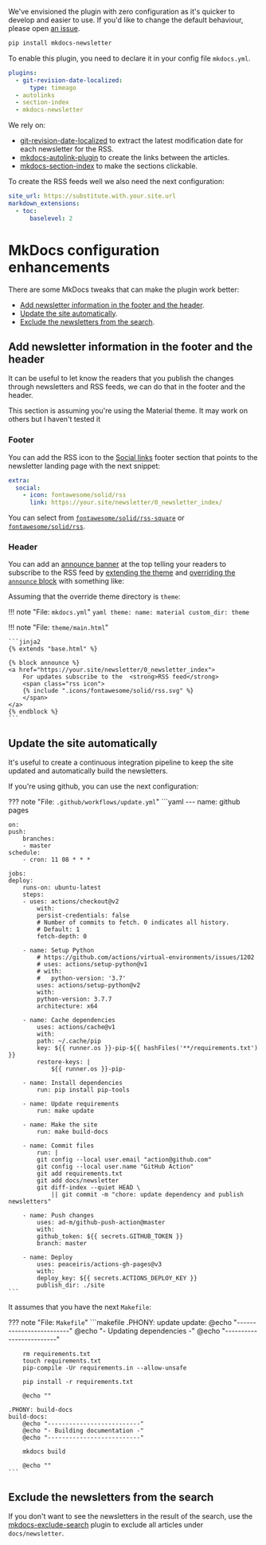We've envisioned the plugin with zero configuration as it's quicker to develop
and easier to use. If you'd like to change the default behaviour, please open
[an issue](https://github.com/lyz-code/mkdocs-newsletter/issues/new).

```bash
pip install mkdocs-newsletter
```

To enable this plugin, you need to declare it in your config file `mkdocs.yml`.

```yaml
plugins:
  - git-revision-date-localized:
      type: timeago
  - autolinks
  - section-index
  - mkdocs-newsletter
```

We rely on:

* [git-revision-date-localized](https://github.com/timvink/mkdocs-git-revision-date-localized-plugin)
    to extract the latest modification date for each newsletter for the RSS.
* [mkdocs-autolink-plugin](https://github.com/midnightprioriem/mkdocs-autolinks-plugin)
    to create the links between the articles.
* [mkdocs-section-index](https://github.com/oprypin/mkdocs-section-index/) to
    make the sections clickable.

To create the RSS feeds well we also need the next configuration:

```yaml
site_url: https://substitute.with.your.site.url
markdown_extensions:
  - toc:
      baselevel: 2
```

# MkDocs configuration enhancements

There are some MkDocs tweaks that can make the plugin work better:

* [Add newsletter information in the footer and the
    header](#add-newsletter-information-in-the-footer-and-the-header).
* [Update the site automatically](#update-the-site-automatically).
* [Exclude the newsletters from the
    search](#exclude-the-newsletters-from-the-search).

## Add newsletter information in the footer and the header

It can be useful to let know the readers that you publish the changes through
newsletters and RSS feeds, we can do that in the footer and the header.

This section is assuming you're using the Material theme. It may work on others
but I haven't tested it

### Footer

You can add the RSS icon to the [Social
links](https://squidfunk.github.io/mkdocs-material/setup/setting-up-the-footer/#social-links)
footer section that points to the newsletter landing page with the next snippet:

```yaml
extra:
  social:
    - icon: fontawesome/solid/rss
      link: https://your.site/newsletter/0_newsletter_index/
```

You can select from
[`fontawesome/solid/rss-square`](https://github.com/squidfunk/mkdocs-material/blob/master/material/.icons/fontawesome/solid/rss-square.svg)
or
[`fontawesome/solid/rss`](https://github.com/squidfunk/mkdocs-material/blob/master/material/.icons/fontawesome/solid/rss.svg).

### Header

You can add an [announce
banner](https://squidfunk.github.io/mkdocs-material/setup/setting-up-the-header/#announcement-bar)
at the top telling your readers to subscribe to the RSS feed by [extending the
theme](https://squidfunk.github.io/mkdocs-material/customization/#extending-the-theme)
and [overriding the `announce`
block](https://squidfunk.github.io/mkdocs-material/customization/#overriding-blocks)
with something like:

Assuming that the override theme directory is `theme`:

!!! note "File: `mkdocs.yml`"
    ```yaml
    theme:
      name: material
      custom_dir: theme
    ```

!!! note "File: `theme/main.html`"

    ```jinja2
    {% extends "base.html" %}

    {% block announce %}
    <a href="https://your.site/newsletter/0_newsletter_index">
        For updates subscribe to the  <strong>RSS feed</strong>
        <span class="rss icon">
        {% include ".icons/fontawesome/solid/rss.svg" %}
        </span>
    </a>
    {% endblock %}
    ```

## Update the site automatically

It's useful to create a continuous integration pipeline to keep the site updated
and automatically build the newsletters.

If you're using github, you can use the next configuration:

??? note "File: `.github/workflows/update.yml`"
    ```yaml
    ---
    name: github pages

    on:
    push:
        branches:
        - master
    schedule:
        - cron: 11 08 * * *

    jobs:
    deploy:
        runs-on: ubuntu-latest
        steps:
        - uses: actions/checkout@v2
            with:
            persist-credentials: false
            # Number of commits to fetch. 0 indicates all history.
            # Default: 1
            fetch-depth: 0

        - name: Setup Python
            # https://github.com/actions/virtual-environments/issues/1202
            # uses: actions/setup-python@v1
            # with:
            #   python-version: '3.7'
            uses: actions/setup-python@v2
            with:
            python-version: 3.7.7
            architecture: x64

        - name: Cache dependencies
            uses: actions/cache@v1
            with:
            path: ~/.cache/pip
            key: ${{ runner.os }}-pip-${{ hashFiles('**/requirements.txt') }}
            restore-keys: |
                ${{ runner.os }}-pip-

        - name: Install dependencies
            run: pip install pip-tools

        - name: Update requirements
            run: make update

        - name: Make the site
            run: make build-docs

        - name: Commit files
            run: |
            git config --local user.email "action@github.com"
            git config --local user.name "GitHub Action"
            git add requirements.txt
            git add docs/newsletter
            git diff-index --quiet HEAD \
                || git commit -m "chore: update dependency and publish newsletters"

        - name: Push changes
            uses: ad-m/github-push-action@master
            with:
            github_token: ${{ secrets.GITHUB_TOKEN }}
            branch: master

        - name: Deploy
            uses: peaceiris/actions-gh-pages@v3
            with:
            deploy_key: ${{ secrets.ACTIONS_DEPLOY_KEY }}
            publish_dir: ./site
    ```

It assumes that you have the next `Makefile`:

??? note "File: `Makefile`"
    ```makefile
    .PHONY: update
    update:
        @echo "-------------------------"
        @echo "- Updating dependencies -"
        @echo "-------------------------"

        rm requirements.txt
        touch requirements.txt
        pip-compile -Ur requirements.in --allow-unsafe

        pip install -r requirements.txt

        @echo ""

    .PHONY: build-docs
    build-docs:
        @echo "--------------------------"
        @echo "- Building documentation -"
        @echo "--------------------------"

        mkdocs build

        @echo ""
    ```

## Exclude the newsletters from the search

If you don't want to see the newsletters in the result of the search, use the
[mkdocs-exclude-search](https://pypi.org/project/mkdocs-exclude-search/) plugin
to exclude all articles under `docs/newsletter`.
